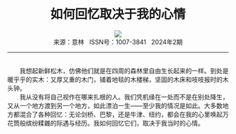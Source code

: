 # <center>如何回忆取决于我的心情</center>

<div align=center><img src="http://fslib.vip.qikan.cn/img.ashx?key=%d7%f7%d5%df%a3%ba%5b%c3%c0%5d%cd%d0%c4%e1%a1%a4%d6%ec%cc%d8"></div>

<center>来源：意林   ISSN号：1007-3841   2024年2期</center>

* * *

<br>　　我想起新鲜松木，仿佛他们就是在四周的森林里自由生长起来的一样。到处是暖乎乎的实木：又厚又重的木门，铺着地毯的木楼梯，坚固的木床和吱吱报时的木头钟。  
　　我从没有将自己视作在哪来扎根的人。我们凭机缘在一处而不是在别处降生，又从一个地方渡到另一个地方，如此漂泊一生——至少我的情况是如此。大多数地方都混合了各种回忆：无论剑桥、巴黎，还是牛津、纽约，都会在我的心里唤起万花筒般缤纷糅雜的际遇与经历。我如何回忆它们，取决于我当时的心情。
